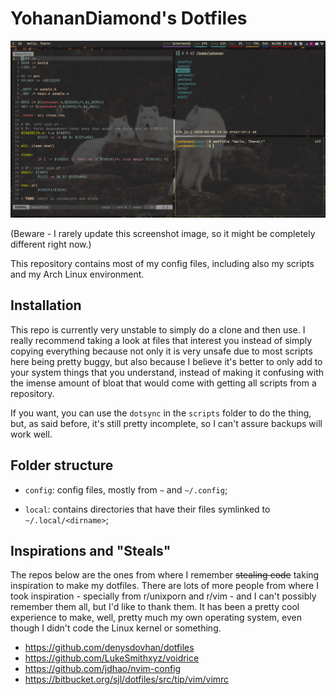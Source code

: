 # YohananDiamond's Dotfiles

![A screenshot of my desktop](img/screenshot.png)

(Beware - I rarely update this screenshot image, so it might be
completely different right now.)

This repository contains most of my config files, including also my
scripts and my Arch Linux environment.

## Installation

This repo is currently very unstable to simply do a clone and then use.
I really recommend taking a look at files that interest you instead of
simply copying everything because not only it is very unsafe due to most
scripts here being pretty buggy, but also because I believe it's better
to only add to your system things that you understand, instead of making
it confusing with the imense amount of bloat that would come with
getting all scripts from a repository.

If you want, you can use the `dotsync` in the `scripts` folder to do the
thing, but, as said before, it's still pretty incomplete, so I can't
assure backups will work well.

## Folder structure

* `config`: config files, mostly from `~` and `~/.config`;

* `local`: contains directories that have their files symlinked to
  `~/.local/<dirname>`;

## Inspirations and "Steals"

The repos below are the ones from where I remember ~~stealing code~~
taking inspiration to make my dotfiles. There are lots of more people
from where I took inspiration - specially from r/unixporn and r/vim -
and I can't possibly remember them all, but I'd like to thank them. It
has been a pretty cool experience to make, well, pretty much my own
operating system, even though I didn't code the Linux kernel or
something.

* https://github.com/denysdovhan/dotfiles
* https://github.com/LukeSmithxyz/voidrice
* https://github.com/jdhao/nvim-config
* https://bitbucket.org/sjl/dotfiles/src/tip/vim/vimrc

